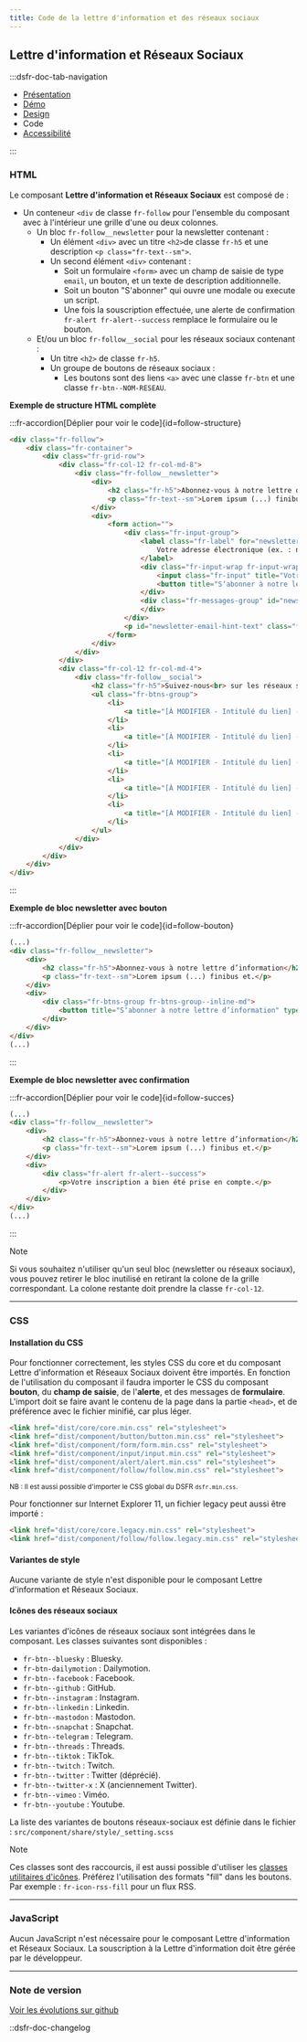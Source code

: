 ```yaml
---
title: Code de la lettre d'information et des réseaux sociaux
---
```


## Lettre d'information et Réseaux Sociaux

:::dsfr-doc-tab-navigation

- [Présentation](../index.md)
- [Démo](../demo/index.md)
- [Design](../design/index.md)
- Code
- [Accessibilité](../accessibility/index.md)

:::

### HTML

Le composant **Lettre d'information et Réseaux Sociaux** est composé de :

- Un conteneur `<div` de classe `fr-follow` pour l'ensemble du composant avec à l'intérieur une grille d'une ou deux colonnes.
  - Un bloc `fr-follow__newsletter` pour la newsletter contenant :
    - Un élément `<div>` avec un titre `<h2>`de classe `fr-h5` et une description `<p class="fr-text--sm">`.
    - Un second élément `<div>` contenant :
      - Soit un formulaire `<form>` avec un champ de saisie de type `email`, un bouton, et un texte de description additionnelle.
      - Soit un bouton "S'abonner" qui ouvre une modale ou execute un script.
      - Une fois la souscription effectuée, une alerte de confirmation `fr-alert fr-alert--success` remplace le formulaire ou le bouton.
  - Et/ou un bloc `fr-follow__social` pour les réseaux sociaux contenant :
    - Un titre `<h2>` de classe `fr-h5`.
    - Un groupe de boutons de réseaux sociaux :
      - Les boutons sont des liens `<a>` avec une classe `fr-btn` et une classe `fr-btn--NOM-RESEAU`.

**Exemple de structure HTML complète**

:::fr-accordion[Déplier pour voir le code]{id=follow-structure}

```HTML
<div class="fr-follow">
    <div class="fr-container">
        <div class="fr-grid-row">
            <div class="fr-col-12 fr-col-md-8">
                <div class="fr-follow__newsletter">
                    <div>
                        <h2 class="fr-h5">Abonnez-vous à notre lettre d’information</h2>
                        <p class="fr-text--sm">Lorem ipsum (...) finibus et.</p>
                    </div>
                    <div>
                        <form action="">
                            <div class="fr-input-group">
                                <label class="fr-label" for="newsletter-email">
                                    Votre adresse électronique (ex. : nom@domaine.fr)
                                </label>
                                <div class="fr-input-wrap fr-input-wrap--addon">
                                    <input class="fr-input" title="Votre adresse électronique (ex. : nom@domaine.fr)" autocomplete="email" aria-describedby="newsletter-email-hint-text newsletter-email-messages" placeholder="Votre adresse électronique (ex. : nom@domaine.fr)" id="newsletter-email" type="email">
                                    <button title="S‘abonner à notre lettre d’information" type="button" class="fr-btn">S'abonner</button>
                                </div>
                                <div class="fr-messages-group" id="newsletter-email-messages" aria-live="polite">
                                </div>
                            </div>
                            <p id="newsletter-email-hint-text" class="fr-hint-text">En renseignant votre adresse électronique, vous acceptez de recevoir nos actualités par courriel. Vous pouvez vous désinscrire à tout moment à l’aide des liens de désinscription ou en nous contactant.</p>
                        </form>
                    </div>
                </div>
            </div>
            <div class="fr-col-12 fr-col-md-4">
                <div class="fr-follow__social">
                    <h2 class="fr-h5">Suivez-nous<br> sur les réseaux sociaux</h2>
                    <ul class="fr-btns-group">
                        <li>
                            <a title="[À MODIFIER - Intitulé du lien] - nouvelle fenêtre" href="[À MODIFIER - Lien vers le facebook de l'organisation]" target="_blank" rel="noopener external" class="fr-btn--facebook fr-btn">Facebook</a>
                        </li>
                        <li>
                            <a title="[À MODIFIER - Intitulé du lien] - nouvelle fenêtre" href="[À MODIFIER - Lien vers le twitter de l'organisation]" target="_blank" rel="noopener external" class="fr-btn--twitter-x fr-btn">X (anciennement Twitter)</a>
                        </li>
                        <li>
                            <a title="[À MODIFIER - Intitulé du lien] - nouvelle fenêtre" href="[À MODIFIER - Lien vers le linkedin de l'organisation]" target="_blank" rel="noopener external" class="fr-btn--linkedin fr-btn">Linkedin</a>
                        </li>
                        <li>
                            <a title="[À MODIFIER - Intitulé du lien] - nouvelle fenêtre" href="[À MODIFIER - Lien vers l'instagram de l'organisation]" target="_blank" rel="noopener external" class="fr-btn--instagram fr-btn">Instagram</a>
                        </li>
                        <li>
                            <a title="[À MODIFIER - Intitulé du lien] - nouvelle fenêtre" href="[À MODIFIER - Lien vers le youtube de l'organisation]" target="_blank" rel="noopener external" class="fr-btn--youtube fr-btn">Youtube</a>
                        </li>
                    </ul>
                </div>
            </div>
        </div>
    </div>
</div>
```

:::

**Exemple de bloc newsletter avec bouton**

:::fr-accordion[Déplier pour voir le code]{id=follow-bouton}

```HTML
(...)
<div class="fr-follow__newsletter">
    <div>
        <h2 class="fr-h5">Abonnez-vous à notre lettre d’information</h2>
        <p class="fr-text--sm">Lorem ipsum (...) finibus et.</p>
    </div>
    <div>
        <div class="fr-btns-group fr-btns-group--inline-md">
            <button title="S‘abonner à notre lettre d’information" type="button" class="fr-btn">S'abonner</button>
        </div>
    </div>
</div>
(...)
```

:::

**Exemple de bloc newsletter avec confirmation**

:::fr-accordion[Déplier pour voir le code]{id=follow-succes}

```HTML
(...)
<div class="fr-follow__newsletter">
    <div>
        <h2 class="fr-h5">Abonnez-vous à notre lettre d’information</h2>
        <p class="fr-text--sm">Lorem ipsum (...) finibus et.</p>
    </div>
    <div>
        <div class="fr-alert fr-alert--success">
            <p>Votre inscription a bien été prise en compte.</p>
        </div>
    </div>
</div>
(...)
```

:::

>[!NOTE]
> Si vous souhaitez n'utiliser qu'un seul bloc (newsletter ou réseaux sociaux), vous pouvez retirer le bloc inutilisé en retirant la colone de la grille correspondant. La colone restante doit prendre la classe `fr-col-12`.

---

### CSS

#### Installation du CSS

Pour fonctionner correctement, les styles CSS du core et du composant Lettre d'information et Réseaux Sociaux doivent être importés. En fonction de l'utilisation du composant il faudra importer le CSS du composant **bouton**, du **champ de saisie**, de l'**alerte**, et des messages de **formulaire**.
L'import doit se faire avant le contenu de la page dans la partie `<head>`, et de préférence avec le fichier minifié, car plus léger.

```HTML
<link href="dist/core/core.min.css" rel="stylesheet">
<link href="dist/component/button/button.min.css" rel="stylesheet">
<link href="dist/component/form/form.min.css" rel="stylesheet">
<link href="dist/component/input/input.min.css" rel="stylesheet">
<link href="dist/component/alert/alert.min.css" rel="stylesheet">
<link href="dist/component/follow/follow.min.css" rel="stylesheet">
```

<small>NB : Il est aussi possible d'importer le CSS global du DSFR `dsfr.min.css`.</small>

Pour fonctionner sur Internet Explorer 11, un fichier legacy peut aussi être importé :

```HTML
<link href="dist/core/core.legacy.min.css" rel="stylesheet">
<link href="dist/component/follow/follow.legacy.min.css" rel="stylesheet">
```

#### Variantes de style

Aucune variante de style n'est disponible pour le composant Lettre d'information et Réseaux Sociaux.

#### Icônes des réseaux sociaux

Les variantes d'icônes de réseaux sociaux sont intégrées dans le composant. Les classes suivantes sont disponibles :

- `fr-btn--bluesky` : Bluesky.
- `fr-btn-dailymotion` : Dailymotion.
- `fr-btn--facebook` : Facebook.
- `fr-btn--github` : GitHub.
- `fr-btn--instagram` : Instagram.
- `fr-btn--linkedin` : Linkedin.
- `fr-btn--mastodon` : Mastodon.
- `fr-btn--snapchat` : Snapchat.
- `fr-btn--telegram` : Telegram.
- `fr-btn--threads` : Threads.
- `fr-btn--tiktok` : TikTok.
- `fr-btn--twitch` : Twitch.
- `fr-btn--twitter` : Twitter (déprécié).
- `fr-btn--twitter-x` : X (anciennement Twitter).
- `fr-btn--vimeo` : Viméo.
- `fr-btn--youtube` : Youtube.

La liste des variantes de boutons réseaux-sociaux est définie dans le fichier : `src/component/share/style/_setting.scss`

>[!NOTE]
> Ces classes sont des raccourcis, il est aussi possible d'utiliser les [classes utilitaires d'icônes](../../../fondamentaux/icones/). Préférez l'utilisation des formats "fill" dans les boutons. Par exemple : `fr-icon-rss-fill` pour un flux RSS.

---

### JavaScript

Aucun JavaScript n'est nécessaire pour le composant Lettre d'information et Réseaux Sociaux.
La souscription à la Lettre d'information doit être gérée par le développeur.

---

### Note de version

[Voir les évolutions sur github](https://github.com/GouvernementFR/dsfr/pulls?q=is%3Apr+is%3Aclosed+is%3Amerged+follow+)

::dsfr-doc-changelog
